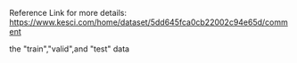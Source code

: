 Reference Link for more details:
https://www.kesci.com/home/dataset/5dd645fca0cb22002c94e65d/comment


the "train","valid",and "test" data 